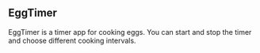 ## EggTimer ##

EggTimer is a timer app for cooking eggs.
You can start and stop the timer and choose different cooking intervals. 

